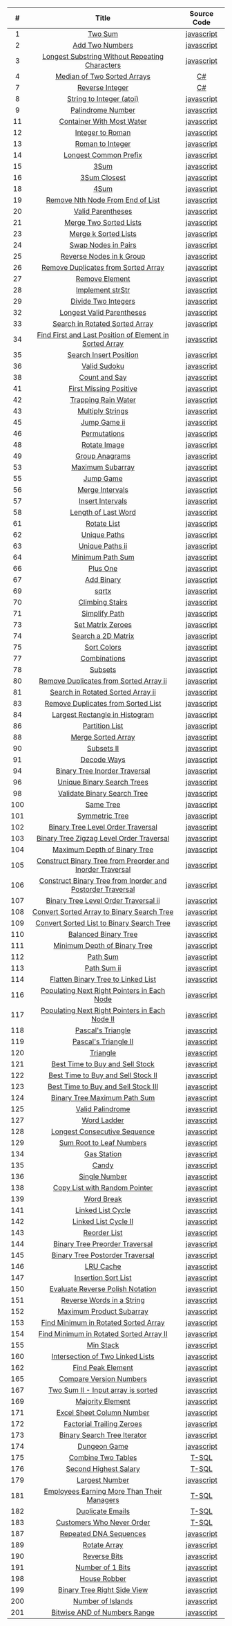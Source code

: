 | # | Title | Source Code | 
|:---:|:---:|:---:|
|1|[Two Sum](https://leetcode.com/problems/two-sum)|[javascript](https://github.com/berkansivri/LeetCode/blob/master/LeetCode/1.%20Two%20Sum/TwoSum.js)|
|2|[Add Two Numbers](https://leetcode.com/problems/add-two-numbers)|[javascript](https://github.com/berkansivri/LeetCode/blob/master/LeetCode/2.%20Add%20Two%20Numbers/AddTwoNumbers.js)|
|3|[Longest Substring Without Repeating Characters](https://leetcode.com/problems/longest-substring-without-repeating-characters)|[javascript](https://github.com/berkansivri/LeetCode/blob/master/LeetCode/3.%20Longest%20Substring%20Without%20Repeating%20Characters/LengthOfLongestSubstring.js)|
|4|[Median of Two Sorted Arrays](https://leetcode.com/problems/median-of-two-sorted-arrays/)|[C#](https://github.com/berkansivri/LeetCode/blob/master/LeetCode/4.%20Median%20of%20Two%20Sorted%20Arrays/FindMedianSortedArrays.cs)|
|7|[Reverse Integer](https://leetcode.com/problems/reverse-integer/)|[C#](https://github.com/berkansivri/LeetCode/blob/master/LeetCode/7.%20Reverse%20Integer/ReverseInteger.cs)|
|8|[String to Integer (atoi)](https://leetcode.com/problems/string-to-integer-atoi/)|[javascript](https://github.com/berkansivri/LeetCode/blob/master/LeetCode/8.%20String%20to%20Integer%20(atoi)/Atoi.js)|
|9|[Palindrome Number](https://leetcode.com/problems/palindrome-number/)|[javascript](https://github.com/berkansivri/LeetCode/blob/master/LeetCode/9.%20Palindrome%20Number/IsPalindrome.js)|
|11|[Container With Most Water](https://leetcode.com/problems/container-with-most-water/)|[javascript](https://github.com/berkansivri/LeetCode/blob/master/LeetCode/11.%20Container%20With%20Most%20Water/MaxArea.js)|
|12|[Integer to Roman](https://leetcode.com/problems/integer-to-roman/)|[javascript](https://github.com/berkansivri/LeetCode/blob/master/LeetCode/12.%20Integer%20to%20Roman/IntToRoman.js)|
|13|[Roman to Integer](https://leetcode.com/problems/roman-to-integer/)|[javascript](https://github.com/berkansivri/LeetCode/blob/master/LeetCode/13.%20Roman%20to%20Integer/RomanToInt.js)|
|14|[Longest Common Prefix](https://leetcode.com/problems/longest-common-prefix/)|[javascript](https://github.com/berkansivri/LeetCode/blob/master/LeetCode/14.%20Longest%20Common%20Prefix/LongestCommonPrefix.js)|
|15|[3Sum](https://leetcode.com/problems/3sum/)|[javascript](https://github.com/berkansivri/LeetCode/blob/master/LeetCode/15.%203Sum/ThreeSum.js)|
|16|[3Sum Closest](https://leetcode.com/problems/3sum-closest/)|[javascript](https://github.com/berkansivri/LeetCode/blob/master/LeetCode/16.%203Sum%20Closest/ThreeSumClosest.js)|
|18|[4Sum](https://leetcode.com/problems/4sum/)|[javascript](https://github.com/berkansivri/LeetCode/blob/master/LeetCode/18.%204Sum/FourSum.js)|
|19|[Remove Nth Node From End of List](https://leetcode.com/problems/remove-nth-node-from-end-of-list/)|[javascript](https://github.com/berkansivri/LeetCode/blob/master/LeetCode/19.%20Remove%20Nth%20Node%20From%20End%20of%20List/RemoveNthFromEnd.js)|
|20|[Valid Parentheses](https://leetcode.com/problems/valid-parentheses/)|[javascript](https://github.com/berkansivri/LeetCode/blob/master/LeetCode/20.%20Valid%20Parentheses/IsValid.js)|
|21|[Merge Two Sorted Lists](https://leetcode.com/problems/merge-two-sorted-lists/)|[javascript](https://github.com/berkansivri/LeetCode/blob/master/LeetCode/21.%20Merge%20Two%20Sorted%20Lists/MergeTwoLists.js)|
|23|[Merge k Sorted Lists](https://leetcode.com/problems/merge-k-sorted-lists/)|[javascript](https://github.com/berkansivri/LeetCode/blob/master/LeetCode/23.%20Merge%20k%20Sorted%20Lists/MergeKLists.js)|
|24|[Swap Nodes in Pairs](https://leetcode.com/problems/swap-nodes-in-pairs/)|[javascript](https://github.com/berkansivri/LeetCode/blob/master/LeetCode/24.%20Swap%20Nodes%20in%20Pairs/SwapPairs.js)|
|25|[Reverse Nodes in k Group](https://leetcode.com/problems/reverse-nodes-in-k-group/)|[javascript](https://github.com/berkansivri/LeetCode/blob/master/LeetCode/25.%20Reverse%20Nodes%20in%20k-Group/ReverseKGroup.js)|
|26|[Remove Duplicates from Sorted Array](https://leetcode.com/problems/remove-duplicates-from-sorted-array/)|[javascript](https://github.com/berkansivri/LeetCode/blob/master/LeetCode/26.%20Remove%20Duplicates%20from%20Sorted%20Array/RemoveDuplicates.js)|
|27|[Remove Element](https://leetcode.com/problems/remove-element/)|[javascript](https://github.com/berkansivri/LeetCode/blob/master/LeetCode/27.%20Remove%20Element/RemoveElement.js)|
|28|[Implement strStr](https://leetcode.com/problems/implement-strstr/)|[javascript](https://github.com/berkansivri/LeetCode/blob/master/LeetCode/28.%20Implement%20strStr/StrStr.js)|
|29|[Divide Two Integers](https://leetcode.com/problems/divide-two-integers/)|[javascript](https://github.com/berkansivri/LeetCode/blob/master/LeetCode/29.%20Divide%20Two%20Integers/Divide.js)|
|32|[Longest Valid Parentheses](https://leetcode.com/problems/longest-valid-parentheses/)|[javascript](https://github.com/berkansivri/LeetCode/blob/master/LeetCode/32.%20Longest%20Valid%20Parentheses/LongestValidParentheses.js)|
|33|[Search in Rotated Sorted Array](https://leetcode.com/problems/search-in-rotated-sorted-array/)|[javascript](https://github.com/berkansivri/LeetCode/blob/master/LeetCode/33.%20Search%20in%20Rotated%20Sorted%20Array/Search.js)|
|34|[Find First and Last Position of Element in Sorted Array](https://leetcode.com/problems/find-first-and-last-position-of-element-in-sorted-array/)|[javascript](https://github.com/berkansivri/LeetCode/blob/master/LeetCode/34.%20Find%20First%20and%20Last%20Position%20of%20Element%20in%20Sorted%20Array/SearchRange.js)|
|35|[Search Insert Position](https://leetcode.com/problems/search-insert-position/)|[javascript](https://github.com/berkansivri/LeetCode/blob/master/LeetCode/35.%20Search%20Insert%20Position/SearchInsert.js)|
|36|[Valid Sudoku](https://leetcode.com/problems/valid-sudoku/)|[javascript](https://github.com/berkansivri/LeetCode/blob/master/LeetCode/36.%20Valid%20Sudoku/IsValidSudoku.js)|
|38|[Count and Say](https://leetcode.com/problems/count-and-say/)|[javascript](https://github.com/berkansivri/LeetCode/blob/master/LeetCode/38.%20Count%20and%20Say/CountAndSay.js)|
|41|[First Missing Positive](https://leetcode.com/problems/first-missing-positive/)|[javascript](https://github.com/berkansivri/LeetCode/blob/master/LeetCode/41.%20First%20Missing%20Positive/FirstMissingPositive.js)|
|42|[Trapping Rain Water](https://leetcode.com/problems/trapping-rain-water/)|[javascript](https://github.com/berkansivri/LeetCode/blob/master/LeetCode/42.%20Trapping%20Rain%20Water/Trap.js)|
|43|[Multiply Strings](https://leetcode.com/problems/multiply-strings/)|[javascript](https://github.com/berkansivri/LeetCode/blob/master/LeetCode/43.%20Multiply%20Strings/Multiple.js)|
|45|[Jump Game ii](https://leetcode.com/problems/jump-game-ii/)|[javascript](https://github.com/berkansivri/LeetCode/blob/master/LeetCode/45.%20Jump%20Game%20II/Jump.js)|
|46|[Permutations](https://leetcode.com/problems/permutations/)|[javascript](https://github.com/berkansivri/LeetCode/tree/master/LeetCode/46.%20Permutations/permute.js)|
|48|[Rotate Image](https://leetcode.com/problems/rotate-image/)|[javascript](https://github.com/berkansivri/LeetCode/tree/master/LeetCode/48.%20Rotate%20Image/Rotate.js)|
|49|[Group Anagrams](https://leetcode.com/problems/group-anagrams/)|[javascript](https://github.com/berkansivri/LeetCode/tree/master/LeetCode/49.%20Group%20Anagrams/GroupAnagrams.js)|
|53|[Maximum Subarray](https://leetcode.com/problems/maximum-subarray/)|[javascript](https://github.com/berkansivri/LeetCode/blob/master/LeetCode/53.%20Maximum%20Subarray/MaxSubArray.js)|
|55|[Jump Game](https://leetcode.com/problems/jump-game/)|[javascript](https://github.com/berkansivri/LeetCode/blob/master/LeetCode/55.%20Jump%20Game/CanJump.js)|
|56|[Merge Intervals](https://leetcode.com/problems/merge-intervals/)|[javascript](https://github.com/berkansivri/LeetCode/blob/master/LeetCode/56.%20Merge%20Intervals/Merge.js)|
|57|[Insert Intervals](https://leetcode.com/problems/insert-intervals/)|[javascript](https://github.com/berkansivri/LeetCode/blob/master/LeetCode/57.%20Insert%20Intervals/Insert.js)|
|58|[Length of Last Word](https://leetcode.com/problems/length-of-last-word/)|[javascript](https://github.com/berkansivri/LeetCode/blob/master/LeetCode/58.%20Length%20of%20Last%20Word/LengthOfLastWord.js)|
|61|[Rotate List](https://leetcode.com/problems/rotate-list/)|[javascript](https://github.com/berkansivri/LeetCode/blob/master/LeetCode/61.%20Rotate%20List/RotateRight.js)|
|62|[Unique Paths](https://leetcode.com/problems/unique-paths/)|[javascript](https://github.com/berkansivri/LeetCode/blob/master/LeetCode/62.%20Unique%20Paths/UniquePaths.js)|
|63|[Unique Paths ii](https://leetcode.com/problems/unique-paths-ii/)|[javascript](https://github.com/berkansivri/LeetCode/blob/master/LeetCode/63.%20Unique%20Paths%20II/UniquePathsWithObstacles.js)|
|64|[Minimum Path Sum](https://leetcode.com/problems/minimum-path-sum/)|[javascript](https://github.com/berkansivri/LeetCode/blob/master/LeetCode/64.%20Minimum%20Path%20Sum/MinPathSum.js)|
|66|[Plus One](https://leetcode.com/problems/plus-one/)|[javascript](https://github.com/berkansivri/LeetCode/blob/master/LeetCode/66.%20Plus%20One/PlusOne.js)|
|67|[Add Binary](https://leetcode.com/problems/add-binary/)|[javascript](https://github.com/berkansivri/LeetCode/blob/master/LeetCode/67.%20Add%20Binary/AddBinary.js)|
|69|[sqrtx](https://leetcode.com/problems/sqrtx/)|[javascript](https://github.com/berkansivri/LeetCode/blob/master/LeetCode/69.%20sqrtx/MySqrt.js)|
|70|[Climbing Stairs](https://leetcode.com/problems/climbing-stairs/)|[javascript](https://github.com/berkansivri/LeetCode/blob/master/LeetCode/70.%20Climbing%20Stairs/ClimbStairs.js)|
|71|[Simplify Path](https://leetcode.com/problems/simplify-path/)|[javascript](https://github.com/berkansivri/LeetCode/blob/master/LeetCode/71.%20Simplify%20Path/SimplifyPath.js)|
|73|[Set Matrix Zeroes](https://leetcode.com/problems/set-matrix-zeroes/)|[javascript](https://github.com/berkansivri/LeetCode/blob/master/LeetCode/73.%20Set%20Matrix%20Zeroes/SetZeroes.js)|
|74|[Search a 2D Matrix](https://leetcode.com/problems/search-a-2d-matrix/)|[javascript](https://github.com/berkansivri/LeetCode/blob/master/LeetCode/74.%20Search%20a%202D%20Matrix/SearchMatrix.js)|
|75|[Sort Colors](https://leetcode.com/problems/sort-colors/)|[javascript](https://github.com/berkansivri/LeetCode/blob/master/LeetCode/75.%20Sort%20Colors/SortColors.js)|
|77|[Combinations](https://leetcode.com/problems/combinations/)|[javascript](https://github.com/berkansivri/LeetCode/blob/master/LeetCode/77.%20Combinations/Combine.js)|
|78|[Subsets](https://leetcode.com/problems/subsets/)|[javascript](https://github.com/berkansivri/LeetCode/blob/master/LeetCode/78.%20Subsets/Subsets.js)|
|80|[Remove Duplicates from Sorted Array ii](https://leetcode.com/problems/remove-duplicates-from-sorted-array-ii/)|[javascript](https://github.com/berkansivri/LeetCode/blob/master/LeetCode/80.%20Remove%20Duplicates%20from%20Sorted%20Array%20ii/removeDuplicates.js)|
|81|[Search in Rotated Sorted Array ii](https://leetcode.com/problems/search-in-rotated-sorted-array-ii/)|[javascript](https://github.com/berkansivri/LeetCode/blob/master/LeetCode/81.%20Search%20in%20Rotated%20Sorted%20Array%20ii/Search.js)|
|83|[Remove Duplicates from Sorted List](https://leetcode.com/problems/remove-duplicates-from-sorted-list/)|[javascript](https://github.com/berkansivri/LeetCode/blob/master/LeetCode/83.%20Remove%20Duplicates%20from%20Sorted%20List/DeleteDuplicates.js)|
|84|[Largest Rectangle in Histogram](https://leetcode.com/problems/largest-rectangle-in-histogram/)|[javascript](https://github.com/berkansivri/LeetCode/blob/master/LeetCode/84.%20Largest%20Rectangle%20in%20Histogram/LargestRectangleArea.js)|
|86|[Partition List](https://leetcode.com/problems/partition-list/)|[javascript](https://github.com/berkansivri/LeetCode/blob/master/LeetCode/86.%20Partition%20List/Partition.js)|
|88|[Merge Sorted Array](https://leetcode.com/problems/merge-sorted-array/)|[javascript](https://github.com/berkansivri/LeetCode/blob/master/LeetCode/88.%20Merge%20Sorted%20Array/Merge.js)|
|90|[Subsets II](https://leetcode.com/problems/subsets-ii/)|[javascript](https://github.com/berkansivri/LeetCode/blob/master/LeetCode/90.%20Subsets%20II/SubsetsWithDup.js)|
|91|[Decode Ways](https://leetcode.com/problems/decode-ways/)|[javascript](https://github.com/berkansivri/LeetCode/blob/master/LeetCode/91.%20Decode%20Ways/NumDecodings.js)|
|94|[Binary Tree Inorder Traversal](https://leetcode.com/problems/binary-tree-inorder-traversal/)|[javascript](https://github.com/berkansivri/LeetCode/blob/master/LeetCode/94.%20Binary%20Tree%20Inorder%20Traversal/InorderTraversal.js)|
|96|[Unique Binary Search Trees](https://leetcode.com/problems/unique-binary-search-trees/)|[javascript](https://github.com/berkansivri/LeetCode/blob/master/LeetCode/96.%20Unique%20Binary%20Search%20Trees/NumTrees.js)|
|98|[Validate Binary Search Tree](https://leetcode.com/problems/validate-binary-search-tree/)|[javascript](https://github.com/berkansivri/LeetCode/blob/master/LeetCode/98.%20Validate%20Binary%20Search%20Tree/IsValidBST.js)|
|100|[Same Tree](https://leetcode.com/problems/same-tree/)|[javascript](https://github.com/berkansivri/LeetCode/blob/master/LeetCode/100.%20Same%20Tree/IsSameTree.js)| 
|101|[Symmetric Tree](https://leetcode.com/problems/symmetric-tree/)|[javascript](https://github.com/berkansivri/LeetCode/blob/master/LeetCode/101.%20Symmetric%20Tree/IsSymmetric.js)|
|102|[Binary Tree Level Order Traversal](https://leetcode.com/problems/binary-tree-level-order-traversal/)|[javascript](https://github.com/berkansivri/LeetCode/blob/master/LeetCode/102.%20Binary%20Tree%20Level%20Order%20Traversal/LevelOrder.js)|
|103|[Binary Tree Zigzag Level Order Traversal](https://leetcode.com/problems/binary-tree-zigzag-level-order-traversal/)|[javascript](https://github.com/berkansivri/LeetCode/blob/master/LeetCode/103.%20Binary%20Tree%20Zigzag%20Level%20Order%20Traversal/ZigzagLevelOrder.js)|
|104|[Maximum Depth of Binary Tree](https://leetcode.com/problems/maximum-depth-of-binary-tree/)|[javascript](https://github.com/berkansivri/LeetCode/blob/master/LeetCode/104.%20Maximum%20Depth%20of%20Binary%20Tree/MaxDepth.js)|
|105|[Construct Binary Tree from Preorder and Inorder Traversal](https://leetcode.com/problems/construct-binary-tree-from-preorder-and-inorder-traversal/)|[javascript](https://github.com/berkansivri/LeetCode/blob/master/LeetCode/105.%20Construct%20Binary%20Tree%20from%20Preorder%20and%20Inorder%20Traversal/BuildTree.js)|
|106|[Construct Binary Tree from Inorder and Postorder Traversal](https://leetcode.com/problems/construct-binary-tree-from-inorder-and-postorder-traversal/)|[javascript](https://github.com/berkansivri/LeetCode/blob/master/LeetCode/106.%20Construct%20Binary%20Tree%20from%20Inorder%20and%20Postorder%20Traversal/BuildTree.js)|
|107|[Binary Tree Level Order Traversal ii](https://leetcode.com/problems/binary-tree-level-order-traversal-ii/)|[javascript](https://github.com/berkansivri/LeetCode/blob/master/LeetCode/107.%20Binary%20Tree%20Level%20Order%20Traversal%20ii/LevelOrderBottom.js)|
|108|[Convert Sorted Array to Binary Search Tree](https://leetcode.com/problems/convert-sorted-array-to-binary-search-tree/)|[javascript](https://github.com/berkansivri/LeetCode/blob/master/LeetCode/108.%20Convert%20Sorted%20Array%20to%20Binary%20Search%20Tree/SortedArrayToBST.js)|
|109|[Convert Sorted List to Binary Search Tree](https://leetcode.com/problems/convert-sorted-list-to-binary-search-tree/)|[javascript](https://github.com/berkansivri/LeetCode/blob/master/LeetCode/109.%20Convert%20Sorted%20List%20to%20Binary%20Search%20Tree/SortedListToBST.js)|
|110|[Balanced Binary Tree](https://leetcode.com/problems/balanced-binary-tree/)|[javascript](https://github.com/berkansivri/LeetCode/blob/master/LeetCode/110.%20Balanced%20Binary%20Tree/IsBalanced.js)|
|111|[Minimum Depth of Binary Tree](https://leetcode.com/problems/minimum-depth-of-binary-tree/)|[javascript](https://github.com/berkansivri/LeetCode/blob/master/LeetCode/111.%20Minimum%20Depth%20of%20Binary%20Tree/MinDepth.js)|
|112|[Path Sum](https://leetcode.com/problems/path-sum/)|[javascript](https://github.com/berkansivri/LeetCode/blob/master/LeetCode/112.%20Path%20Sum/HasPathSum.js)|
|113|[Path Sum ii](https://leetcode.com/problems/path-sum-II/)|[javascript](https://github.com/berkansivri/LeetCode/blob/master/LeetCode/113.%20Path%20Sum%20II/PathSum.js)|
|114|[Flatten Binary Tree to Linked List](https://leetcode.com/problems/flatten-binary-tree-to-linked-list/)|[javascript](https://github.com/berkansivri/LeetCode/blob/master/LeetCode/114.%20Flatten%20Binary%20Tree%20to%20Linked%20List/Flatten.js)|
|116|[Populating Next Right Pointers in Each Node](https://leetcode.com/problems/populating-next-right-pointers-in-each-node/)|[javascript](https://github.com/berkansivri/LeetCode/blob/master/LeetCode/116.%20Populating%20Next%20Right%20Pointers%20in%20Each%20Node/Connect.js)|
|117|[Populating Next Right Pointers in Each Node II](https://leetcode.com/problems/populating-next-right-pointers-in-each-node-ii/)|[javascript](https://github.com/berkansivri/LeetCode/blob/master/LeetCode/117.%20Populating%20Next%20Right%20Pointers%20in%20Each%20Node%20II/Connect.js)|
|118|[Pascal's Triangle](https://leetcode.com/problems/pascal's-triangle/)|[javascript](https://github.com/berkansivri/LeetCode/blob/master/LeetCode/118.%20Pascal's%20Triangle/Generate.js)|
|119|[Pascal's Triangle II](https://leetcode.com/problems/pascal's-triangle-ii/)|[javascript](https://github.com/berkansivri/LeetCode/blob/master/LeetCode/119.%20Pascal's%20Triangle%20II/GetRow.js)|
|120|[Triangle](https://leetcode.com/problems/triangle/)|[javascript](https://github.com/berkansivri/LeetCode/blob/master/LeetCode/120.%20Triangle/MinimumTotal.js)|
|121|[Best Time to Buy and Sell Stock](https://leetcode.com/problems/best-time-to-buy-and-sell-stock/)|[javascript](https://github.com/berkansivri/LeetCode/blob/master/LeetCode/121.%20Best%20Time%20to%20Buy%20and%20Sell%20Stock/MaxProfit.js)|
|122|[Best Time to Buy and Sell Stock II](https://leetcode.com/problems/best-time-to-buy-and-sell-stock-ii/)|[javascript](https://github.com/berkansivri/LeetCode/blob/master/LeetCode/122.%20Best%20Time%20to%20Buy%20and%20Sell%20Stock%20II/MaxProfit.js)|
|123|[Best Time to Buy and Sell Stock III](https://leetcode.com/problems/best-time-to-buy-and-sell-stock-iii/)|[javascript](https://github.com/berkansivri/LeetCode/blob/master/LeetCode/123.%20Best%20Time%20to%20Buy%20and%20Sell%20Stock%20III/MaxProfit.js)|
|124|[Binary Tree Maximum Path Sum](https://leetcode.com/problems/binary-tree-maximum-path-sum/)|[javascript](https://github.com/berkansivri/LeetCode/blob/master/LeetCode/124.%20Binary%20Tree%20Maximum%20Path%20Sum/MaxPathSum.js)|
|125|[Valid Palindrome](https://leetcode.com/problems/valid-palindrome/)|[javascript](https://github.com/berkansivri/LeetCode/blob/master/LeetCode/125.%20Valid%20Palindrome/IsPalindrome.js)|
|127|[Word Ladder](https://leetcode.com/problems/word-ladder/)|[javascript](https://github.com/berkansivri/LeetCode/blob/master/LeetCode/127.%20Word%20Ladder/FindLadders.js)|
|128|[Longest Consecutive Sequence](https://leetcode.com/problems/longest-consecutive-sequence/)|[javascript](https://github.com/berkansivri/LeetCode/blob/master/LeetCode/128.%20Longest%20Consecutive%20Sequence/LongestConsecutive.js)|
|129|[Sum Root to Leaf Numbers](https://leetcode.com/problems/sum-root-to-leaf-numbers/)|[javascript](https://github.com/berkansivri/LeetCode/blob/master/LeetCode/129.%20Sum%20Root%20to%20Leaf%20Numbers/SumNumbers.js)|
|134|[Gas Station](https://leetcode.com/problems/gas-station/)|[javascript](https://github.com/berkansivri/LeetCode/blob/master/LeetCode/134.%20Gas%20Station/CanCompleteCircuit.js)|
|135|[Candy](https://leetcode.com/problems/candy/)|[javascript](https://github.com/berkansivri/LeetCode/blob/master/LeetCode/135.%20Candy/Candy.js)|
|136|[Single Number](https://leetcode.com/problems/single-number/)|[javascript](https://github.com/berkansivri/LeetCode/blob/master/LeetCode/136.%20Single%20Number/SingleNumber.js)|
|138|[Copy List with Random Pointer](https://leetcode.com/problems/copy-list-with-random-pointer/)|[javascript](https://github.com/berkansivri/LeetCode/blob/master/LeetCode/138.%20Copy%20List%20with%20Random%20Pointer/CopyRandomList.js)|
|139|[Word Break](https://leetcode.com/problems/word-break/)|[javascript](https://github.com/berkansivri/LeetCode/blob/master/LeetCode/139.%20Word%20Break/WordBreak.js)|
|141|[Linked List Cycle](https://leetcode.com/problems/linked-list-cycle/)|[javascript](https://github.com/berkansivri/LeetCode/blob/master/LeetCode/141.%20Linked%20List%20Cycle/HasCycle.js)|
|142|[Linked List Cycle II](https://leetcode.com/problems/linked-list-cycle-ii/)|[javascript](https://github.com/berkansivri/LeetCode/blob/master/LeetCode/142.%20Linked%20List%20Cycle%20II/DetectCycle.js)|
|143|[Reorder List](https://leetcode.com/problems/reorder-list/)|[javascript](https://github.com/berkansivri/LeetCode/blob/master/LeetCode/143.%20Reorder%20List/ReorderList.js)|
|144|[Binary Tree Preorder Traversal](https://leetcode.com/problems/binary-tree-preorder-traversal/)|[javascript](https://github.com/berkansivri/LeetCode/blob/master/LeetCode/144.%20Binary%20Tree%20Preorder%20Traversal/PreorderTraversal.js)|
|145|[Binary Tree Postorder Traversal](https://leetcode.com/problems/binary-tree-postorder-traversal/)|[javascript](https://github.com/berkansivri/LeetCode/blob/master/LeetCode/145.%20Binary%20Tree%20Postorder%20Traversal/PostorderTraversal.js)|
|146|[LRU Cache](https://leetcode.com/problems/lru-cache/)|[javascript](https://github.com/berkansivri/LeetCode/blob/master/LeetCode/146.%20LRU%20Cache/LRUCache.js)|
|147|[Insertion Sort List](https://leetcode.com/problems/insertion-sort-list/)|[javascript](https://github.com/berkansivri/LeetCode/blob/master/LeetCode/147.%20Insertion%20Sort%20List/InsertionSortList.js)|
|150|[Evaluate Reverse Polish Notation](https://leetcode.com/problems/evaluate-reverse-polish-notation/)|[javascript](https://github.com/berkansivri/LeetCode/blob/master/LeetCode/150.%20Evaluate%20Reverse%20Polish%20Notation/EvalRPN.js)|
|151|[Reverse Words in a String](https://leetcode.com/problems/reverse-words-in-a-string/)|[javascript](https://github.com/berkansivri/LeetCode/blob/master/LeetCode/151.%20Reverse%20Words%20in%20a%20String/ReverseWords.js)|
|152|[Maximum Product Subarray](https://leetcode.com/problems/maximum-product-subarray/)|[javascript](https://github.com/berkansivri/LeetCode/blob/master/LeetCode/152.%20Maximum%20Product%20Subarray/MaxProduct.js)|
|153|[Find Minimum in Rotated Sorted Array](https://leetcode.com/problems/find-minimum-in-rotated-sorted-array/)|[javascript](https://github.com/berkansivri/LeetCode/blob/master/LeetCode/153.%20Find%20Minimum%20in%20Rotated%20Sorted%20Array/FindMin.js)| 
|154|[Find Minimum in Rotated Sorted Array II](https://leetcode.com/problems/find-minimum-in-rotated-sorted-array-ii/)|[javascript](https://github.com/berkansivri/LeetCode/blob/master/LeetCode/154.%20Find%20Minimum%20in%20Rotated%20Sorted%20Array%20II/FindMin.js)|
|155|[Min Stack](https://leetcode.com/problems/min-stack/)|[javascript](https://github.com/berkansivri/LeetCode/blob/master/LeetCode/155.%20Min%20Stack/MinStack.js)|
|160|[Intersection of Two Linked Lists](https://leetcode.com/problems/intersection-of-two-linked-lists/)|[javascript](https://github.com/berkansivri/LeetCode/blob/master/LeetCode/160.%20Intersection%20of%20Two%20Linked%20Lists/GetIntersectionNode.js)|
|162|[Find Peak Element](https://leetcode.com/problems/find-peak-element/)|[javascript](https://github.com/berkansivri/LeetCode/blob/master/LeetCode/162.%20Find%20Peak%20Element/FindPeakElement.js)|
|165|[Compare Version Numbers](https://leetcode.com/problems/compare-version-numbers/)|[javascript](https://github.com/berkansivri/LeetCode/blob/master/LeetCode/165.%20Compare%20Version%20Numbers/CompareVersion.js)|
|167|[Two Sum II - Input array is sorted](https://leetcode.com/problems/two-sum-ii-input-array-is-sorted/)|[javascript](https://github.com/berkansivri/LeetCode/blob/master/LeetCode/167.%20Two%20Sum%20II%20-%20Input%20array%20is%20sorted/TwoSum.js)|
|169|[Majority Element](https://leetcode.com/problems/majority-element/)|[javascript](https://github.com/berkansivri/LeetCode/blob/master/LeetCode/169.%20Majority%20Element/MajorityElement.js)|
|171|[Excel Sheet Column Number](https://leetcode.com/problems/excel-sheet-column-number/)|[javascript](https://github.com/berkansivri/LeetCode/blob/master/LeetCode/171.%20Excel%20Sheet%20Column%20Number/TitleToNumber.js)|
|172|[Factorial Trailing Zeroes](https://leetcode.com/problems/factorial-trailing-zeroes/)|[javascript](https://github.com/berkansivri/LeetCode/blob/master/LeetCode/172.%20Factorial%20Trailing%20Zeroes/TrailingZeroes.js)|
|173|[Binary Search Tree Iterator](https://leetcode.com/problems/binary-search-tree-iterator/)|[javascript](https://github.com/berkansivri/LeetCode/blob/master/LeetCode/173.%20Binary%20Search%20Tree%20Iterator/BSTIterator.js)|
|174|[Dungeon Game](https://leetcode.com/problems/dungeon-game/)|[javascript](https://github.com/berkansivri/LeetCode/blob/master/LeetCode/174.%20Dungeon%20Game/CalculateMinimumHP.js)|
|175|[Combine Two Tables](https://leetcode.com/problems/combine-two-tables/)|[T-SQL](https://github.com/berkansivri/LeetCode/blob/master/LeetCode/175.%20Combine%20Two%20Tables/CombineTwoTables.sql)|
|176|[Second Highest Salary](https://leetcode.com/problems/second-highest-salary/)|[T-SQL](https://github.com/berkansivri/LeetCode/blob/master/LeetCode/176.%20Second%20Highest%20Salary/SecondHighestSalary.sql)|
|179|[Largest Number](https://leetcode.com/problems/largest-number/)|[javascript](https://github.com/berkansivri/LeetCode/blob/master/LeetCode/179.%20Largest%20Number/LargestNumber.js)|
|181|[Employees Earning More Than Their Managers](https://leetcode.com/problems/employees-earning-more-than-their-managers/)|[T-SQL](https://github.com/berkansivri/LeetCode/blob/master/LeetCode/181.%20Employees%20Earning%20More%20Than%20Their%20Managers/Employee.sql)|
|182|[Duplicate Emails](https://leetcode.com/problems/duplicate-emails/)|[T-SQL](https://github.com/berkansivri/LeetCode/blob/master/LeetCode/182.%20Duplicate%20Emails/DublicateEmails.sql)|
|183|[Customers Who Never Order](https://leetcode.com/problems/customers-who-never-order/)|[T-SQL](https://github.com/berkansivri/LeetCode/blob/master/LeetCode/183.%20Customers%20Who%20Never%20Order/Customers.sql)|
|187|[Repeated DNA Sequences](https://leetcode.com/problems/repeated-dna-sequences/)|[javascript](https://github.com/berkansivri/LeetCode/blob/master/LeetCode/187.%20Repeated%20DNA%20Sequences/FindRepeatedDnaSequences.js)|
|189|[Rotate Array](https://leetcode.com/problems/rotate-array/)|[javascript](https://github.com/berkansivri/LeetCode/blob/master/LeetCode/189.%20Rotate%20Array/Rotate.js)|
|190|[Reverse Bits](https://leetcode.com/problems/reverse-bits/)|[javascript](https://github.com/berkansivri/LeetCode/blob/master/LeetCode/190.%20Reverse%20Bits/ReverseBits.js)|
|191|[Number of 1 Bits](https://leetcode.com/problems/number-of-1-bits/)|[javascript](https://github.com/berkansivri/LeetCode/blob/master/LeetCode/191.%20Number%20of%201%20Bits/HammingWeight.js)|
|198|[House Robber](https://leetcode.com/problems/house-robber/)|[javascript](https://github.com/berkansivri/LeetCode/blob/master/LeetCode/198.%20House%20Robber/Rob.js)|
|199|[Binary Tree Right Side View](https://leetcode.com/problems/binary-tree-right-side-view/)|[javascript](https://github.com/berkansivri/LeetCode/blob/master/LeetCode/199.%20Binary%20Tree%20Right%20Side%20View/RightSideView.js)|
|200|[Number of Islands](https://leetcode.com/problems/number-of-islands/)|[javascript](https://github.com/berkansivri/LeetCode/blob/master/LeetCode/200.%20Number%20of%20Islands/NumIslands.js)|
|201|[Bitwise AND of Numbers Range](https://leetcode.com/problems/bitwise-and-of-numbers-range/)|[javascript](https://github.com/berkansivri/LeetCode/blob/master/LeetCode/201.%20Bitwise%20AND%20of%20Numbers%20Range/RangeBitwiseAnd.js)|
